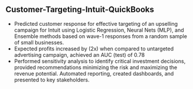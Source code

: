 ## Customer-Targeting-Intuit-QuickBooks

  - Predicted customer response for effective targeting of an upselling campaign for Intuit using Logistic Regression, Neural Nets (MLP), and Ensemble methods based on wave-1 responses from a random sample of small businesses.
  - Expected profits increased by (2x) when compared to untargeted advertising campaign, achieved an AUC (test) of 0.78
  - Performed sensitivity analysis to identify critical investment decisions, provided recommendations minimizing the risk and maximizing the revenue potential. Automated reporting, created dashboards, and presented to key stakeholders.
